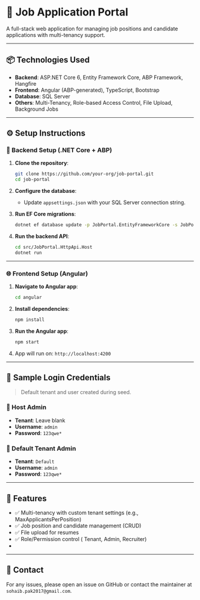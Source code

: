 # 🧾 Job Application Portal

A full-stack web application for managing job positions and candidate applications with multi-tenancy support.

---

## 📦 Technologies Used

- **Backend**: ASP.NET Core 6, Entity Framework Core, ABP Framework, Hangfire
- **Frontend**: Angular (ABP-generated), TypeScript, Bootstrap
- **Database**: SQL Server
- **Others**: Multi-Tenancy, Role-based Access Control, File Upload, Background Jobs

---

## ⚙️ Setup Instructions

### 🔧 Backend Setup (.NET Core + ABP)

1. **Clone the repository**:
   ```bash
   git clone https://github.com/your-org/job-portal.git
   cd job-portal
   ```

2. **Configure the database**:
   - Update `appsettings.json` with your SQL Server connection string.

3. **Run EF Core migrations**:
   ```bash
   dotnet ef database update -p JobPortal.EntityFrameworkCore -s JobPortal.HttpApi.Host
   ```

4. **Run the backend API**:
   ```bash
   cd src/JobPortal.HttpApi.Host
   dotnet run
   ```

---

### 🌐 Frontend Setup (Angular)

1. **Navigate to Angular app**:
   ```bash
   cd angular
   ```

2. **Install dependencies**:
   ```bash
   npm install
   ```

3. **Run the Angular app**:
   ```bash
   npm start
   ```

4. App will run on: `http://localhost:4200`

---

## 👤 Sample Login Credentials

> Default tenant and user created during seed.

### 🔹 Host Admin
- **Tenant**: Leave blank
- **Username**: `admin`
- **Password**: `123qwe*`

### 🔹 Default Tenant Admin
- **Tenant**: `Default`
- **Username**: `admin`
- **Password**: `123qwe*`

---

## 🔐 Features

- ✅ Multi-tenancy with custom tenant settings (e.g., MaxApplicantsPerPosition)
- ✅ Job position and candidate management (CRUD)
- ✅ File upload for resumes
- ✅ Role/Permission control ( Tenant, Admin, Recruiter)
-

---

## 📩 Contact

For any issues, please open an issue on GitHub or contact the maintainer at `sohaib.pak2017@gmail.com`.